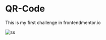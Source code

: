 # QR-Code

This is my first challenge in frontendmentor.io

![ss](https://user-images.githubusercontent.com/89832451/226100946-67781dc6-bbf0-499a-bbc6-61e609af9228.png)

